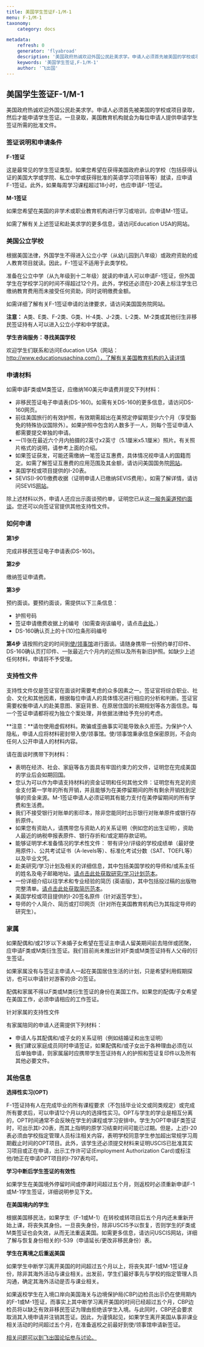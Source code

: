 ```yaml
---
title: 美国学生签证F-1/M-1
menu: F-1/M-1
taxonomy:
    category: docs

metadata:
    refresh: 0
    generator: 'flyabroad'
    description: '美国政府热诚欢迎外国公民赴美求学。申请人必须首先被美国的学校或项目录取，然后才能申请学生签证。一旦录取，美国教育机构就会为每位申请人提供申请学生签证所需的批准文件。'
    keywords: '美国学生签证,F-1/M-1'
    author: '飞出国'
---
```

## 美国学生签证F-1/M-1 ##

美国政府热诚欢迎外国公民赴美求学。申请人必须首先被美国的学校或项目录取，然后才能申请学生签证。一旦录取，美国教育机构就会为每位申请人提供申请学生签证所需的批准文件。

### 签证说明和申请条件 ###

**F-1签证**  

这是最常见的学生签证类型。如果您希望在获得美国政府承认的学校（包括获得认证的美国大学或学院、私立中学或获得批准的英语学习项目等等）就读，应申请F-1签证。此外，如果每周学习课程超过18小时，也应申请F-1签证。

**M-1签证**  

如果您希望在美国的非学术或职业教育机构进行学习或培训，应申请M-1签证。

如需了解有关上述签证和赴美求学的更多信息，请访问Education USA的网站。

### 美国公立学校 ###

根据美国法律，外国学生不得进入公立小学（从幼儿园到八年级）或政府资助的成人教育项目就读。因此，F-1签证不适用于此类学校。

准备在公立中学（从九年级到十二年级）就读的申请人可以申请F-1签证，但外国学生在学校学习的时间不得超过12个月。此外，学校还必须在I-20表上标注学生已缴纳教育费用而未接受任何资助，同时说明缴费金额。

如需详细了解有关F-1签证申请的法律要求，请访问美国国务院网站。

**注意：** A类、E类、F-2类、G类、H-4类、J-2类、L-2类、M-2类或其他衍生非移民签证持有人可以进入公立小学和中学就读。

**学生咨询服务：寻找美国学校**  

欢迎学生们联系和访问Education USA（网站：http://www.educationusachina.com/），了解有关美国教育机构的入读详情

### 申请材料 ###

如需申请F类或M类签证，应缴纳160美元申请费并提交下列材料：

- 非移民签证电子申请表(DS-160)。如需有关DS-160的更多信息，请访问DS-160网页。
- 前往美国旅行的有效护照，有效期需超出在美预定停留期至少六个月（享受豁免的特殊协议国除外）。如果护照中包含的人数多于一人，则每个签证申请人都需要提交单独的申请。
- 一(1)张在最近六个月内拍摄的2英寸x2英寸（5.1厘米x5.1厘米）照片。有关照片格式的说明，请参考上面的介绍。
- 如果签证获发，可能还需缴纳一笔签证互惠费，具体情况视申请人的国籍而定。如需了解签证互惠费的应用范围及其金额，请访问美国国务院[网站](http://travel.state.gov/content/visas/english/fees/reciprocity-by-country.html)。
- 美国学校或项目提供的I-20表。
- SEVIS(I-901)缴费收据（证明申请人已缴纳SEVIS费用）。如需了解详情，请访问SEVIS[网站](https://www.ice.gov/sevis)。

除上述材料以外，申请人还应出示面谈预约单，证明您已从这[一服务渠道预约面谈](http://www.ustraveldocs.com/cn_zh/cn-niv-appointmentschedule.asp)。您还可以向签证官提供其他支持性文件。

### 如何申请 ###

**第1步**

完成非移民签证电子申请表(DS-160)。

**第2步**

缴纳签证申请费。

**第3步**

预约面谈。要预约面谈，需提供以下三条信息：

- 护照号码
- 签证申请缴费收据上的编号（如需查询该编号，请点击[此处](http://www.ustraveldocs.com/cn_zh/cn-niv-paymentinfo.asp)。）
- DS-160确认页上的十(10)位条形码编号

**第4步**
请按照约定的时间到[使/领事馆](http://www.ustraveldocs.com/cn_zh/cn-loc-post.asp)进行面谈。请随身携带一份预约单打印件、DS-160确认页打印件、一张最近六个月内的近照以及所有新旧护照。如缺少上述任何材料，申请将不予受理。

### 支持性文件 ###

支持性文件仅是签证官在面谈时需要考虑的众多因素之一。签证官将综合职业、社会、文化和其他因素，根据每位申请人的具体情况进行相应的分析和判断。签证官需要权衡申请人的赴美意图、家庭背景、在原居住国的长期规划等各方面信息。每一个签证申请都将视为独立个案处理，并依据法律给予充分的考虑。

**注意：**请勿使用虚假材料。欺骗或歪曲事实可能导致永久拒签。为保护个人隐私，申请人应将材料密封带入使/领事馆。使/领事馆秉承信息保密原则，不会向任何人公开申请人的材料内容。

请在面谈时携带下列材料：

- 表明在经济、社会、家庭等各方面具有牢固约束力的文件，证明您在完成美国的学业后会如期回国。
- 您认为可以作为申请支持材料的资金证明和任何其他文件：证明您有充足的资金支付第一学年的所有开销，并且能够为在美停留期间的所有剩余开销找到足够的资金来源。M-1签证申请人必须证明其有能力支付在美停留期间的所有学费和生活费。
- 我们不接受银行对账单的影印本，除非您能同时出示银行对账单原件或银行存折原件。
- 如果您有资助人，请携带您与资助人的关系证明（例如您的出生证明），资助人最近的纳税申报表原件、银行存折和/或定期存款证明。
- 能够证明学术准备情况的学术性文件： 带有评分/评级的学校成绩单（最好使用原件）、公共考试证书（A-levels等）、标准化考试分数（SAT、TOEFL等）以及毕业文凭。
- 赴美研究/学习计划及相关的详细信息，其中包括美国学校的导师和/或系主任的姓名及电子邮箱地址。[请点击此处获取研究/学习计划范本](http://photos.state.gov/libraries/china/240500/pdf/Study%20Plan.doc)。
- 一份详细介绍以往学术和专业经验的简历 (英语版)，其中包括投过稿的出版物完整清单。[请点击此处获取简历范本](http://photos.state.gov/libraries/china/196482/PDF%20File/Resume%20Sample_English.pdf)。
- 美国学校或项目提供的I-20签名原件（针对返签学生）。
- 导师的个人简介、简历或打印网页（针对所在美国教育机构已为其指定导师的研究生）。

### 家属 ###

如果配偶和/或21岁以下未婚子女希望在签证主申请人留美期间前去陪伴或团聚，应申请F类或M类衍生签证。我们目前尚未推出针对F类或M类签证持有人父母的衍生签证。

如果家属没有与签证主申请人一起在美国居住生活的计划，只是希望利用假期探访，也可以申请针对游客的(B-2)签证。

配偶和家属不得以F类或M类衍生签证的身份在美国工作。如果您的配偶/子女希望在美国工作，必须申请相应的工作签证。

针对家属的支持性文件

有家属陪同的申请人还需提供下列材料：

- 申请人与其配偶和/或子女的关系证明（例如结婚证和出生证明）
- 我们建议家庭成员同时申请签证，如果配偶和/或子女出于各种理由必须在以后单独申请，则家属届时应携带学生签证持有人的护照和签证复印件以及所有其他必要文件。

### 其他信息 ###

**选择性实习(OPT)**

F-1签证持有人在完成毕业的所有课程要求（不包括毕业论文或同类规定）或完成所有要求后，可以申请12个月以内的选择性实习。OPT与学生的学业是相互分离的，OPT时间通常不会反映在学生的课程或学习安排中。学生为OPT申请F类签证时，可出示其I-20表，而其上指明的原学习结束时间可能已过期。但是，上述I-20表必须由学校指定管理人员标注相关内容，表明学校同意学生参加超出常规学习周期截止时间的OPT项目。此外，该学生还必须提交材料来证明USCIS已批准其实习项目或正在申请，出示工作许可证(Employment Authorization Card)或标注他/她正在申请OPT项目的I-797表均可。

**学习中断后学生签证的有效性**

如果学生在美国境外停留时间或停课时间超过五个月，则返校时必须重新申请F-1或M-1学生签证，详细说明参见下文。

**在美国境内的学生**  

根据美国移民法，如果学生（F-1或M-1）在转校或转项目后五个月内还未重新开始上课，将丧失其身份。一旦丧失身份，除非USCIS予以恢复，否则学生的F类或M类签证也会失效，从而无法重返美国。如需更多信息，请访问USCIS网站，详细了解与恢复身份相关的I-539（申请延长/更改非移民身份）表。

**学生在离境之后重返美国** 

如果学生中断学习离开美国的时间超过五个月以上，将丧失其F-1或M-1签证身份，除非其海外活动与课业相关。出发前，学生们最好事先与学校的指定管理人员沟通，确定其海外活动是否与课业相关。

如果返校学生在入境口岸向美国海关与边境保护局(CBP)边检员出示仍在使用期内的F-1或M-1签证，而事实上其中断学习离开美国的时间已经超过五个月，CBP边检员将以缺乏有效非移民签证为理由拒绝该学生入境。与此同时，CBP还会要求取消其入境申请并注销其签证。因此，为谨慎起见，如果学生离开美国从事非课业相关活动的时间超过五个月，在准备返校之前最好到使/领事馆申请新签证。

[相关问题可以到飞出国论坛参与讨论。](http://bbs.fcgvisa.com/t/12424?target=_blank)